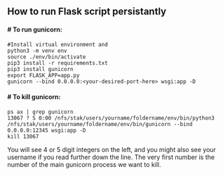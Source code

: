 ## How to run Flask script persistantly
#### # To run gunicorn:
```
#Install virtual environment and 
python3 -m venv env
source ./env/bin/activate 
pip3 install -r requirements.txt
pip3 install gunicorn
export FLASK_APP=app.py
gunicorn --bind 0.0.0.0:<your-desired-port-here> wsgi:app -D
```
#### # To kill gunicorn:
```
ps ax | grep gunicorn
13067 ? S 0:00 /nfs/stak/users/yourname/foldername/env/bin/python3 /nfs/stak/users/yourname/foldername/env/bin/gunicorn --bind 0.0.0.0:12345 wsgi:app -D
kill 13067   
```
You will see 4 or 5 digit integers on the left, and you might also see your username if you read further down the line. The very first number is the number of the main gunicorn process we want to kill. 
